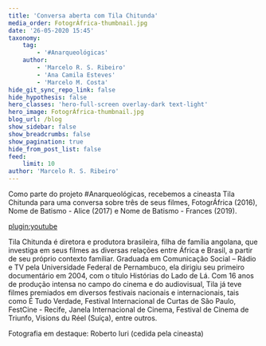 ```yaml
---
title: 'Conversa aberta com Tila Chitunda'
media_order: FotogrÁfrica-thumbnail.jpg
date: '26-05-2020 15:45'
taxonomy:
    tag:
        - '#Anarqueológicas'
    author:
        - 'Marcelo R. S. Ribeiro'
        - 'Ana Camila Esteves'
        - 'Marcelo M. Costa'
hide_git_sync_repo_link: false
hide_hypothesis: false
hero_classes: 'hero-full-screen overlay-dark text-light'
hero_image: FotogrÁfrica-thumbnail.jpg
blog_url: /blog
show_sidebar: false
show_breadcrumbs: false
show_pagination: true
hide_from_post_list: false
feed:
    limit: 10
author: 'Marcelo R. S. Ribeiro'
---
```


Como parte do projeto #Anarqueológicas, recebemos a cineasta Tila Chitunda para uma conversa sobre três de seus filmes, FotogrÁfrica (2016), Nome de Batismo - Alice (2017) e Nome de Batismo - Frances (2019).

[plugin:youtube](https://youtu.be/qq9nyOOECXE)

Tila Chitunda é diretora e produtora brasileira, filha de família angolana, que investiga em seus filmes as diversas relações entre África e Brasil, a partir de seu próprio contexto familiar. Graduada em Comunicação Social – Rádio e TV pela Universidade Federal de Pernambuco, ela dirigiu seu primeiro documentário em 2004, com o título Histórias do Lado de Lá. Com 16 anos de produção intensa no campo do cinema e do audiovisual, Tila já teve filmes premiados em diversos festivais nacionais e internacionais, tais como É Tudo Verdade, Festival Internacional de Curtas de São Paulo, FestCine - Recife, Janela Internacional de Cinema, Festival de Cinema de Triunfo, Visions du Réel (Suíça), entre outros.

Fotografia em destaque: Roberto Iuri (cedida pela cineasta)